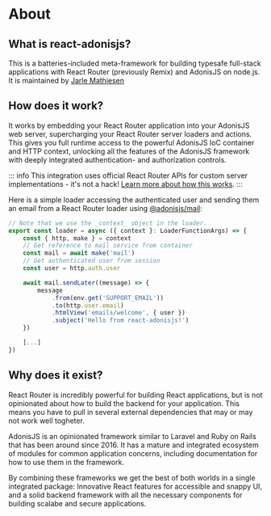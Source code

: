 # About

## What is react-adonisjs?

This is a batteries-included meta-framework for building typesafe full-stack applications with React Router (previously Remix) and AdonisJS on node.js.
It is maintained by [Jarle Mathiesen](https://mathiesen.dev)

## How does it work?

It works by embedding your React Router application into your AdonisJS web server, supercharging your React Router server loaders and actions.
This gives you full runtime access to the powerful AdonisJS IoC container and HTTP context, unlocking all the features of the AdonisJS framework with deeply integrated authentication- and authorization controls.

::: info
This integration uses official React Router APIs for custom server implementations - it's not a hack! [Learn more about how this works](/technical-details/not-a-hack).
:::

Here is a simple loader accessing the authenticated user and sending them an email from a React Router loader using [@adonisjs/mail](https://docs.adonisjs.com/guides/mail):

```typescript
// Note that we use the _context_ object in the loader.
export const loader = async ({ context }: LoaderFunctionArgs) => {
    const { http, make } = context
    // Get reference to mail service from container
    const mail = await make('mail')
    // Get authenticated user from session
    const user = http.auth.user

    await mail.sendLater((message) => {
        message
            .from(env.get('SUPPORT_EMAIL'))
            .to(http.user.email)
            .htmlView('emails/welcome', { user })
            .subject('Hello from react-adonisjs!')
    })

    [...]
})

```

## Why does it exist?

React Router is incredibly powerful for building React applications, but is not opinionated about how to build the backend for your application.
This means you have to pull in several external dependencies that may or may not work well togheter.

AdonisJS is an opinionated framework similar to Laravel and Ruby on Rails that has been around since 2016.
It has a mature and integrated ecosystem of modules for common application concerns, including documentation for how to use them in the framework.

By combining these frameworks we get the best of both worlds in a single integrated package: Innovative React features for accessible and snappy UI, and a solid backend framework with all the necessary components for building scalabe and secure applications.
